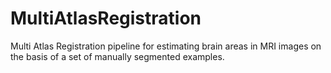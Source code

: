 # MultiAtlasRegistration
Multi Atlas Registration pipeline for estimating brain areas in MRI images on the basis of a set of manually segmented examples.
